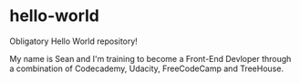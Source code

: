 # hello-world
Obligatory Hello World repository!

My name is Sean and I'm training to become a Front-End Devloper through 
a combination of Codecademy, Udacity, FreeCodeCamp and TreeHouse. 
